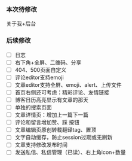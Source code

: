 ### 本次待修改
关于我+后台

### 后续修改
- [ ] 日志
- [ ] 右下角+全屏、二维码、分享
- [ ] 404、500页面自定义
- [ ] 评论editor支持emoji
- [ ] 文章editor支持全屏、emoji、alert、上传文件
- [ ] 首页右侧还可考虑：精彩评论、友情链接
- [ ] 博客日历高亮显示有文章的那天
- [ ] 单独的搜索页面
- [ ] 文章详情页：增加上一篇下一篇
- [ ] 评论和留言增加赞、踩 按钮
- [ ] 文章编辑页原创转载翻译tag、置顶
- [ ] 文字自动缓存，防止session过期或无刷新
- [ ] 文章支持修改发布时间
- [ ] 发送私信、私信管理（已读）、右上角icon+数量